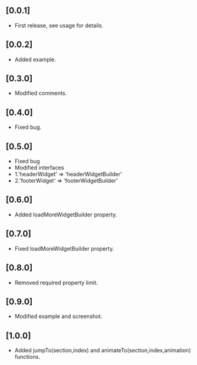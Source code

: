 ## [0.0.1]

* First release, see usage for details.

## [0.0.2]

* Added example.

## [0.3.0]

* Modified comments.

## [0.4.0]
* Fixed bug.

## [0.5.0]
* Fixed bug
* Modified interfaces
* 1.'headerWidget' => 'headerWidgetBuilder'
* 2.'footerWidget' => 'footerWidgetBuilder'

## [0.6.0]
* Added loadMoreWidgetBuilder property.

## [0.7.0]
* Fixed loadMoreWidgetBuilder property.

## [0.8.0]
* Removed required property limit.

## [0.9.0]
* Modified example and screenshot.

## [1.0.0]
* Added jumpTo(section,index) and animateTo(section,index,animation) functions. 